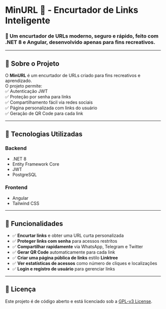 # **MinURL 🚀 - Encurtador de Links Inteligente**  

### 📌 Um encurtador de URLs moderno, seguro e rápido, feito com **.NET 8** e **Angular**, desenvolvido apenas para fins recreativos.  

---

## 📖 **Sobre o Projeto**  
O **MinURL** é um encurtador de URLs criado para fins recreativos e aprendizado.  
O projeto permite:  
✅ Autenticação JWT  
✅ Proteção por senha para links  
✅ Compartilhamento fácil via redes sociais  
✅ Página personalizada com links do usuário  
✅ Geração de QR Code para cada link  

---

## 🚀 **Tecnologias Utilizadas**  
### **Backend**  
- .NET 8  
- Entity Framework Core  
- JWT  
- PostgreSQL  

### **Frontend**  
- Angular  
- Tailwind CSS  

---

## 📌 **Funcionalidades**  
- ✅ **Encurtar links** e obter uma URL curta personalizada  
- ✅ **Proteger links com senha** para acessos restritos  
- ✅ **Compartilhar rapidamente** via WhatsApp, Telegram e Twitter  
- ✅ **Gerar QR Code** automaticamente para cada link  
- ✅ **Criar uma página pública de links** estilo **Linktree**  
- ✅ **Ver estatísticas de acessos** como número de cliques e localizações  
- ✅ **Login e registro de usuário** para gerenciar links  

---

## 🔗 **Licença**  
Este projeto é de código aberto e está licenciado sob a [GPL-v3 License](LICENSE).
